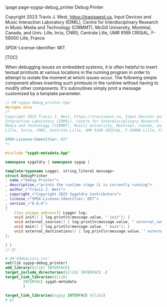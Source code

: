 \page page-sygsp-debug_printer Debug Printer

Copyright 2023 Travis J. West, https://traviswest.ca, Input Devices and Music
Interaction Laboratory (IDMIL), Centre for Interdisciplinary Research in Music
Media and Technology (CIRMMT), McGill University, Montréal, Canada, and Univ.
Lille, Inria, CNRS, Centrale Lille, UMR 9189 CRIStAL, F-59000 Lille, France

SPDX-License-Identifier: MIT

[TOC]

When debugging issues on embedded systems, it is often helpful to insert
textual printouts at various locations in the running program in order to
attempt to isolate the moment at which issues occur. The following simple
component allows inserting such printouts in the runtime without having
to modify other components. It's subroutines simply print a message
customized by a template parameter.

```cpp
// @#'sygsp-debug_printer.hpp'
#pragma once
/*
Copyright 2023 Travis J. West, https://traviswest.ca, Input Devices and Music
Interaction Laboratory (IDMIL), Centre for Interdisciplinary Research in Music
Media and Technology (CIRMMT), McGill University, Montréal, Canada, and Univ.
Lille, Inria, CNRS, Centrale Lille, UMR 9189 CRIStAL, F-59000 Lille, France

SPDX-License-Identifier: MIT
*/

#include "sygah-metadata.hpp"

namespace sygaldry { namespace sygup {

template<typename Logger, string_literal message>
struct DebugPrinter
: name_<"Debug Printer">
, description_<"prints the runtime stage it is currently running">
, author_<"Travis J. West">
, copyright_<"Copyright 2023 Sygaldry Contributors">
, license_<"SPDX-License-Identifier: MIT">
, version_<"0.0.0">
{
    [[no_unique_address]] Logger log;
    void init() { log.println(message.value, " init"); }
    void external_sources() { log.println(message.value, " external_sources"); }
    void main() { log.println(message.value, " main"); }
    void external_destinations() { log.println(message.value, " external_destinations"); }
};

} }
// @/
```

```cmake
# @#'CMakeLists.txt'
set(lib sygsp-debug_printer)
add_library(${lib} INTERFACE)
target_include_directories(${lib} INTERFACE .)
target_link_libraries(${lib}
        INTERFACE sygah-metadata
        )

target_link_libraries(sygsp INTERFACE ${lib})
# @/
```
